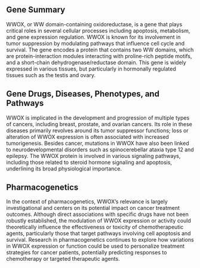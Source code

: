 ## Gene Summary
WWOX, or WW domain-containing oxidoreductase, is a gene that plays critical roles in several cellular processes including apoptosis, metabolism, and gene expression regulation. WWOX is known for its involvement in tumor suppression by modulating pathways that influence cell cycle and survival. The gene encodes a protein that contains two WW domains, which are protein-interaction modules interacting with proline-rich peptide motifs, and a short-chain dehydrogenase/reductase domain. This gene is widely expressed in various tissues, but particularly in hormonally regulated tissues such as the testis and ovary.

## Gene Drugs, Diseases, Phenotypes, and Pathways
WWOX is implicated in the development and progression of multiple types of cancers, including breast, prostate, and ovarian cancers. Its role in these diseases primarily revolves around its tumor suppressor functions; loss or alteration of WWOX expression is often associated with increased tumorigenesis. Besides cancer, mutations in WWOX have also been linked to neurodevelopmental disorders such as spinocerebellar ataxia type 12 and epilepsy. The WWOX protein is involved in various signaling pathways, including those related to steroid hormone signaling and apoptosis, underlining its broad physiological importance.

## Pharmacogenetics
In the context of pharmacogenetics, WWOX’s relevance is largely investigational and centers on its potential impact on cancer treatment outcomes. Although direct associations with specific drugs have not been robustly established, the modulation of WWOX expression or activity could theoretically influence the effectiveness or toxicity of chemotherapeutic agents, particularly those that target pathways involving cell apoptosis and survival. Research in pharmacogenetics continues to explore how variations in WWOX expression or function could be used to personalize treatment strategies for cancer patients, potentially predicting responses to chemotherapy or targeted therapeutic agents.